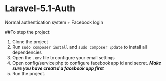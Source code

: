 # Laravel-5.1-Auth
Normal authentication system + Facebook login

##To step the project:
1. Clone the project
2. Run `sudo composer install` and `sudo composer update` to install all dependencies
3. Open the `.env` file to configure your email settings
4. Open config/service.php to configure facebook app id and secret. <b>*Make sure you have created a facebook app first*</b>
5. Run the project.
